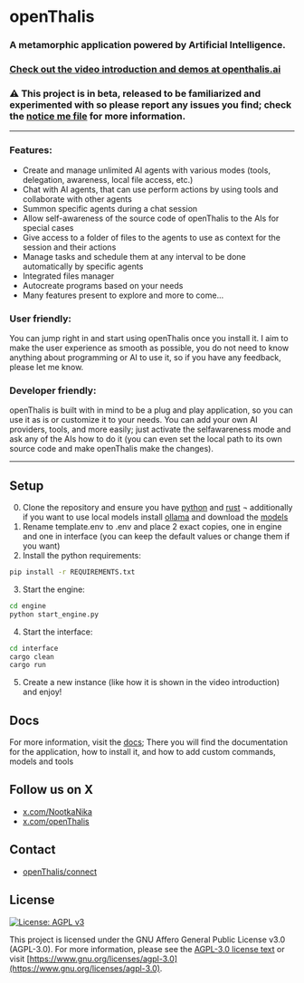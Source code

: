 # openThalis

### A metamorphic application powered by Artificial Intelligence. 

### [Check out the video introduction and demos at openthalis.ai](https://openthalis.ai)

### ⚠️ This project is in beta, released to be familiarized and experimented with so please report any issues you find; check the [notice me file](./NOTICEME.md) for more information.

---

### Features:
- Create and manage unlimited AI agents with various modes (tools, delegation, awareness, local file access, etc.)
- Chat with AI agents, that can use perform actions by using tools and collaborate with other agents
- Summon specific agents during a chat session
- Allow self-awareness of the source code of openThalis to the AIs for special cases
- Give access to a folder of files to the agents to use as context for the session and their actions
- Manage tasks and schedule them at any interval to be done automatically by specific agents
- Integrated files manager
- Autocreate programs based on your needs
- Many features present to explore and more to come...

### User friendly:
You can jump right in and start using openThalis once you install it. I aim to make the user experience as smooth as possible, you do not need to know anything about programming or AI to use it, so if you have any feedback, please let me know.

### Developer friendly:
openThalis is built with in mind to be a plug and play application, so you can use it as is or customize it to your needs. You can add your own AI providers, tools, and more easily; just activate the selfawareness mode and ask any of the AIs how to do it (you can even set the local path to its own source code and make openThalis make the changes).

---

## Setup

0. Clone the repository and ensure you have [python](https://www.python.org/downloads/) and [rust](https://www.rust-lang.org/tools/install) ¬ additionally if you want to use local models install [ollama](https://ollama.ai/download) and download the [models](https://ollama.ai/models)
1. Rename template.env to .env and place 2 exact copies, one in engine and one in interface (you can keep the default values or change them if you want)
2. Install the python requirements:
```bash
pip install -r REQUIREMENTS.txt
```
3. Start the engine:
```bash
cd engine
python start_engine.py
```
4. Start the interface:
```bash
cd interface
cargo clean
cargo run
```
5. Create a new instance (like how it is shown in the video introduction) and enjoy!

## Docs
For more information, visit the [docs](https://openthalis.ai/docs); There you will find the documentation for the application, how to install it, and how to add custom commands, models and tools

## Follow us on X

- [x.com/NootkaNika](https://x.com/NootkaNika)
- [x.com/openThalis](https://x.com/openthalis)

## Contact
- [openThalis/connect](https://openthalis.ai/connect)

## License

[![License: AGPL v3](https://img.shields.io/badge/License-AGPL%20v3-blue.svg)](https://www.gnu.org/licenses/agpl-3.0)

This project is licensed under the GNU Affero General Public License v3.0 (AGPL-3.0). For more information, please see the [AGPL-3.0 license text](./LICENCE) or visit [https://www.gnu.org/licenses/agpl-3.0](https://www.gnu.org/licenses/agpl-3.0).